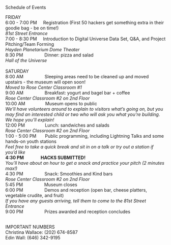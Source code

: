 Schedule of Events

FRIDAY 
<br>6:00 - 7:00 PM &nbsp;  &nbsp;	Registration (First 50 hackers get something extra in their goodie bag - be on time!)
<br><i>81st Street Entrance </i>
<br>7:00 - 8:30 PM &nbsp; &nbsp;	Introduction to Digital Universe Data Set, Q&A, and Project Pitching/Team Forming
<br><i>Hayden Planetarium Dome Theater</i>
<br>8:30 PM &nbsp;&nbsp;&nbsp;&nbsp;&nbsp;&nbsp;&nbsp;&nbsp;&nbsp;&nbsp;&nbsp;&nbsp;&nbsp;&nbsp;&nbsp;	Dinner: pizza and salad 
<br><i>Hall of the Universe</i>
<br><br>SATURDAY 
<br>8:00 AM	&nbsp;&nbsp;&nbsp;&nbsp;&nbsp;&nbsp;&nbsp;&nbsp;&nbsp;&nbsp;&nbsp;&nbsp;&nbsp;&nbsp;&nbsp;	Sleeping areas need to be cleaned up and moved upstairs - the museum will open soon!
<br><i>Moved to Rose Center Classroom #1</i>
<br>9:00 AM	&nbsp;&nbsp;&nbsp;&nbsp;&nbsp;&nbsp;&nbsp;&nbsp;&nbsp;&nbsp;&nbsp;&nbsp;&nbsp;&nbsp;&nbsp;	Breakfast: yogurt and bagel bar + coffee
<br><i>Rose Center Classroom #2 on 2nd Floor</i> 
<br>10:00 AM&nbsp;&nbsp;&nbsp;&nbsp;&nbsp;&nbsp;&nbsp;&nbsp;&nbsp;&nbsp;&nbsp;&nbsp;&nbsp;&nbsp;&nbsp; 	Museum opens to public
<br><i>We’ll have volunteers around to explain to visitors what’s going on, but you may find an interested child or two who will ask you what you’re building. We hope you’ll explain!</i>
<br>12:00 PM&nbsp;&nbsp;&nbsp;&nbsp;&nbsp;&nbsp;&nbsp;&nbsp;&nbsp;&nbsp;&nbsp;&nbsp;&nbsp;&nbsp;&nbsp;	Lunch: sandwiches and salads
<br><i>Rose Center Classroom #2 on 2nd Floor </i>
<br>1:00 - 5:00 PM&nbsp;  &nbsp;&nbsp;  &nbsp;	Public programming, including Lightning Talks and some hands-on youth stations
<br><i>Feel free to take a quick break and sit in on a talk or try out a station if you’d like</i>
<br><b>4:30 PM&nbsp;&nbsp;&nbsp;&nbsp;&nbsp;&nbsp;&nbsp;&nbsp;&nbsp;&nbsp;&nbsp;&nbsp;&nbsp;&nbsp;&nbsp;	HACKS SUBMITTED! </b>
<br><i>You’ll have about an hour to get a snack and practice your pitch (2 minutes max!)</i>
<br>4:30 PM	&nbsp;&nbsp;&nbsp;&nbsp;&nbsp;&nbsp;&nbsp;&nbsp;&nbsp;&nbsp;&nbsp;&nbsp;&nbsp;&nbsp;&nbsp;	Snack: Smoothies and Kind bars
<br><i>Rose Center Classroom #2 on 2nd Floor</i>
<br>5:45 PM	&nbsp;&nbsp;&nbsp;&nbsp;&nbsp;&nbsp;&nbsp;&nbsp;&nbsp;&nbsp;&nbsp;&nbsp;&nbsp;&nbsp;&nbsp;	Museum closes 
<br>6:00 PM	&nbsp;&nbsp;&nbsp;&nbsp;&nbsp;&nbsp;&nbsp;&nbsp;&nbsp;&nbsp;&nbsp;&nbsp;&nbsp;&nbsp;&nbsp;	Demos and reception (open bar, cheese platters, vegetable crudite, and fruit)
<br><i>If you have any guests arriving, tell them to come to the 81st Street Entrance</i>
<br>9:00 PM	&nbsp;&nbsp;&nbsp;&nbsp;&nbsp;&nbsp;&nbsp;&nbsp;&nbsp;&nbsp;&nbsp;&nbsp;&nbsp;&nbsp;&nbsp;	Prizes awarded and reception concludes

<br>IMPORTANT NUMBERS
<br>Christina Wallace:	  (202) 674-8587
<br>Edin Wall: 		  (646) 342-9195


